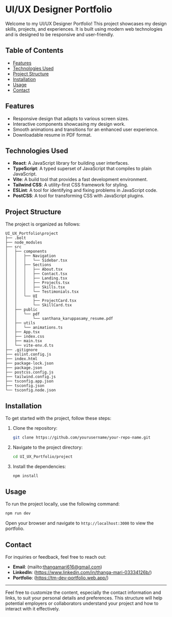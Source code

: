 # UI/UX Designer Portfolio

Welcome to my UI/UX Designer Portfolio! This project showcases my design skills, projects, and experiences. It is built using modern web technologies and is designed to be responsive and user-friendly.

## Table of Contents

- [Features](#features)
- [Technologies Used](#technologies-used)
- [Project Structure](#project-structure)
- [Installation](#installation)
- [Usage](#usage)
- [Contact](#contact)

## Features

- Responsive design that adapts to various screen sizes.
- Interactive components showcasing my design work.
- Smooth animations and transitions for an enhanced user experience.
- Downloadable resume in PDF format.

## Technologies Used

- **React**: A JavaScript library for building user interfaces.
- **TypeScript**: A typed superset of JavaScript that compiles to plain JavaScript.
- **Vite**: A build tool that provides a fast development environment.
- **Tailwind CSS**: A utility-first CSS framework for styling.
- **ESLint**: A tool for identifying and fixing problems in JavaScript code.
- **PostCSS**: A tool for transforming CSS with JavaScript plugins.

## Project Structure

The project is organized as follows:

```
UI_UX_Portfolio\project
├── .bolt
├── node_modules
├── src
│   ├── components
│   │   ├── Navigation
│   │   │   └── Sidebar.tsx
│   │   ├── Sections
│   │   │   ├── About.tsx
│   │   │   ├── Contact.tsx
│   │   │   ├── Landing.tsx
│   │   │   ├── Projects.tsx
│   │   │   ├── Skills.tsx
│   │   │   └── Testimonials.tsx
│   │   └── UI
│   │       ├── ProjectCard.tsx
│   │       └── SkillCard.tsx
│   ├── public
│   │   └── pdf
│   │       └── santhana_karuppasamy_resume.pdf
│   ├── utils
│   │   └── animations.ts
│   ├── App.tsx
│   ├── index.css
│   ├── main.tsx
│   └── vite-env.d.ts
├── .gitignore
├── eslint.config.js
├── index.html
├── package-lock.json
├── package.json
├── postcss.config.js
├── tailwind.config.js
├── tsconfig.app.json
├── tsconfig.json
└── tsconfig.node.json
```

## Installation

To get started with the project, follow these steps:

1. Clone the repository:
   ```bash
   git clone https://github.com/yourusername/your-repo-name.git
   ```

2. Navigate to the project directory:
   ```bash
   cd UI_UX_Portfolio/project
   ```

3. Install the dependencies:
   ```bash
   npm install
   ```

## Usage

To run the project locally, use the following command:

```bash
npm run dev
```

Open your browser and navigate to `http://localhost:3000` to view the portfolio.

## Contact

For inquiries or feedback, feel free to reach out:

- **Email**: (mailto:thangamari616@gmail.com)
- **LinkedIn**: (https://www.linkedin.com/in/thanga-mari-03334126b/)
- **Portfolio**: (https://tm-dev-portfolio.web.app/)

---

Feel free to customize the content, especially the contact information and links, to suit your personal details and preferences. This structure will help potential employers or collaborators understand your project and how to interact with it effectively.
